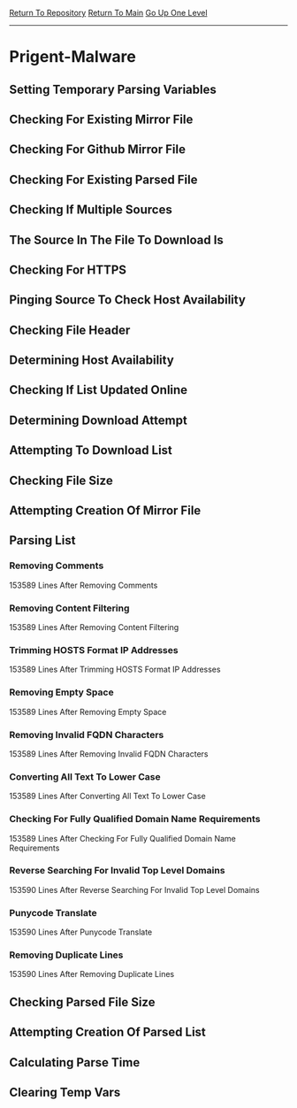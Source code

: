 [Return To Repository](https://github.com/deathbybandaid/piholeparser/)
[Return To Main](https://github.com/deathbybandaid/piholeparser/blob/master/RecentRunLogs/Mainlog.md)
[Go Up One Level](https://github.com/deathbybandaid/piholeparser/blob/master/RecentRunLogs/TopLevelScripts/30-Processing-External-Blacklists.md)
____________________________________
# Prigent-Malware
## Setting Temporary Parsing Variables
## Checking For Existing Mirror File
## Checking For Github Mirror File
## Checking For Existing Parsed File
## Checking If Multiple Sources
## The Source In The File To Download Is
## Checking For HTTPS
## Pinging Source To Check Host Availability
## Checking File Header
## Determining Host Availability
## Checking If List Updated Online
## Determining Download Attempt
## Attempting To Download List
## Checking File Size
## Attempting Creation Of Mirror File
## Parsing List
### Removing Comments
153589 Lines After Removing Comments
### Removing Content Filtering
153589 Lines After Removing Content Filtering
### Trimming HOSTS Format IP Addresses
153589 Lines After Trimming HOSTS Format IP Addresses
### Removing Empty Space
153589 Lines After Removing Empty Space
### Removing Invalid FQDN Characters
153589 Lines After Removing Invalid FQDN Characters
### Converting All Text To Lower Case
153589 Lines After Converting All Text To Lower Case
### Checking For Fully Qualified Domain Name Requirements
153589 Lines After Checking For Fully Qualified Domain Name Requirements
### Reverse Searching For Invalid Top Level Domains
153590 Lines After Reverse Searching For Invalid Top Level Domains
### Punycode Translate
153590 Lines After Punycode Translate
### Removing Duplicate Lines
153590 Lines After Removing Duplicate Lines
## Checking Parsed File Size
## Attempting Creation Of Parsed List
## Calculating Parse Time
## Clearing Temp Vars
